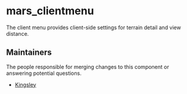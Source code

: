 mars_clientmenu
===========
The client menu provides client-side settings for terrain detail and view distance.

## Maintainers
The people responsible for merging changes to this component or answering potential questions.
- [Kingsley](https://github.com/jameslkingsley)